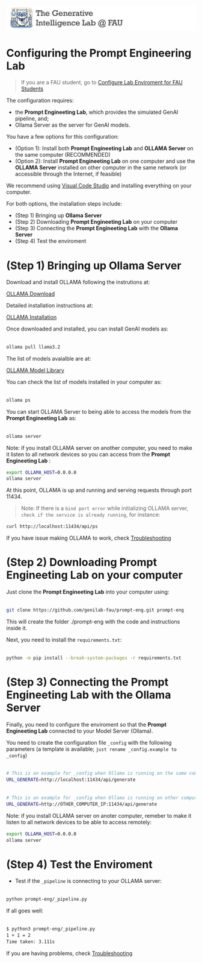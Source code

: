 ![GenI-Banner](./images/geni-banner.png)



# Configuring the Prompt Engineering Lab

> If you are a FAU student, go to 
> [Configure Lab Enviroment for FAU Students](https://github.com/genilab-fau/prompt-eng/CONFIG-FAU.md)
> 


The configuration requires:
* the **Prompt Engineeting Lab**, which provides the simulated GenAI pipeline, and;
* Ollama Server as the server for GenAI models.

You have a few options for this configuration:

* (Option 1): Install both **Prompt Engineeting Lab** and **OLLAMA Server** on the same computer (RECOMMENDED)
* (Option 2): Install **Prompt Engineeting Lab** on one computer and use the **OLLAMA Server** installed on other computer in the same network (or accessible through the Internet, if feasible)


We recommend using [Visual Code Studio](https://code.visualstudio.com) and installing everything on your computer.

For both options, the installation steps include:
* (Step 1) Bringing up **Ollama Server**
* (Step 2) Downloading **Prompt Engineeting Lab** on your computer
* (Step 3) Connecting the **Prompt Engineeting Lab** with the **Ollama Server**
* (Step 4) Test the enviroment



# (Step 1) Bringing up Ollama Server

Download and install OLLAMA following the instrutions at:

[OLLAMA Download](https://ollama.com/download)

Detailed installation instructions at:

[OLLAMA Installation](https://github.com/ollama/ollama)

Once downloaded and installed, you can install GenAI models as:

```bash

ollama pull llama3.2

```

The list of models avaialble are at:

[OLLAMA Model Library](https://ollama.com/library)

You can check the list of models installed in your computer as:


```bash

ollama ps

```

You can start OLLAMA Server to being able to access the models from the **Prompt Engineeting Lab** as:

```bash

ollama server

```

Note: if you install OLLAMA server on another computer, you need to make it listen to all network devices so you can access from the **Prompt Engineeting Lab** :


```bash
export OLLAMA_HOST=0.0.0.0
ollama server
```


At this point, OLLAMA is up and running and serving requests through port 11434.

> Note: If there is a `bind port error`  while initializing OLLAMA server, `check if the service is already running`, for instance:


```bash 
curl http://localhost:11434/api/ps
```


If you have issue making OLLAMA to work, check [Troubleshooting ](https://github.com/genilab-fau/prompt-eng/TROUBLESHOOTING.md)




# (Step 2) Downloading **Prompt Engineeting Lab** on your computer


Just clone the **Prompt Engineeting Lab** into your computer using:

```bash

git clone https://github.com/genilab-fau/prompt-eng.git prompt-eng

```

This will create the folder ./prompt-eng with the code and instructions inside it.

Next, you need to install the `requirements.txt`:

```bash

python -m pip install --break-system-packages -r requirements.txt

```

# (Step 3) Connecting the **Prompt Engineeting Lab** with the **Ollama Server**


Finally, you need to configure the enviroment so that the **Prompt Engineeting Lab** connected to your Model Server (Ollama).

You need to create the configuration file `_config` with the following parameters (a template is available; `just rename _config.example to _config`)


```bash

# This is an example for _config when Ollama is running on the same computer
URL_GENERATE=http://localhost:11434/api/generate

```

```bash

# This is an example for _config when Ollama is running on other computer
URL_GENERATE=http://OTHER_COMPUTER_IP:11434/api/generate

```

Note: if you install OLLAMA server on anoter computer, remeber to make it listen to all network devices to be able to access remotely:

```bash
export OLLAMA_HOST=0.0.0.0
ollama server
```

# (Step 4) Test the Enviroment


* Test if the `_pipeline` is connecting to your OLLAMA server:

```bash

python prompt-eng/_pipeline.py

```


If all goes well:


```bash

$ python3 prompt-eng/_pipeline.py
1 + 1 = 2
Time taken: 3.111s

```

If you are having problems, check [Troubleshooting ](https://github.com/genilab-fau/prompt-eng/TROUBLESHOOTING.md)

